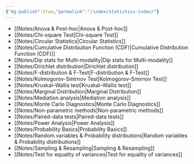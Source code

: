 ```yaml
---
{"dg-publish":true,"permalink":"/index/statistics-index/"}
---
```


- [[Notes/Anova & Post-hoc\|Anova & Post-hoc]]
- [[Notes/Chi-square Test\|Chi-square Test]]
- [[Notes/Circular Statistics\|Circular Statistics]]
- [[Notes/Cumulative Distribution Function (CDF)\|Cumulative Distribution Function (CDF)]]
- [[Notes/Dip stats for Multi-modality\|Dip stats for Multi-modality]]
- [[Notes/Dirichlet distribution\|Dirichlet distribution]]
- [[Notes/F-distribution & F-Test\|F-distribution & F-Test]]
- [[Notes/Kolmogorov-Smirnov Test\|Kolmogorov-Smirnov Test]]
- [[Notes/Kruskal–Wallis test\|Kruskal–Wallis test]]
- [[Notes/Marginal Distribution\|Marginal Distribution]]
- [[Notes/Mediation analysis\|Mediation analysis]]
- [[Notes/Monte Carlo Diagnostics\|Monte Carlo Diagnostics]]
- [[Notes/Non-parametric methods\|Non-parametric methods]]
- [[Notes/Paired-data tests\|Paired-data tests]]
- [[Notes/Power Analysis\|Power Analysis]]
- [[Notes/Probability Basics\|Probability Basics]]
- [[Notes/Random variables & Probability distributions\|Random variables & Probability distributions]]
- [[Notes/Sampling & Resampling\|Sampling & Resampling]]
- [[Notes/Test for equality of variances\|Test for equality of variances]]
